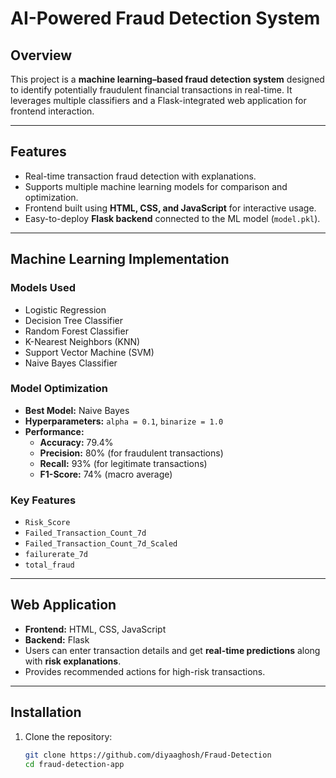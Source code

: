 # AI-Powered Fraud Detection System

## Overview
This project is a **machine learning–based fraud detection system** designed to identify potentially fraudulent financial transactions in real-time. It leverages multiple classifiers and a Flask-integrated web application for frontend interaction.

---

## Features
- Real-time transaction fraud detection with explanations.
- Supports multiple machine learning models for comparison and optimization.
- Frontend built using **HTML, CSS, and JavaScript** for interactive usage.
- Easy-to-deploy **Flask backend** connected to the ML model (`model.pkl`).

---

## Machine Learning Implementation

### Models Used
- Logistic Regression
- Decision Tree Classifier
- Random Forest Classifier
- K-Nearest Neighbors (KNN)
- Support Vector Machine (SVM)
- Naive Bayes Classifier

### Model Optimization
- **Best Model:** Naive Bayes
- **Hyperparameters:** `alpha = 0.1`, `binarize = 1.0`
- **Performance:**
  - **Accuracy:** 79.4%
  - **Precision:** 80% (for fraudulent transactions)
  - **Recall:** 93% (for legitimate transactions)
  - **F1-Score:** 74% (macro average)

### Key Features
- `Risk_Score`
- `Failed_Transaction_Count_7d`
- `Failed_Transaction_Count_7d_Scaled`
- `failurerate_7d`
- `total_fraud`

---

## Web Application
- **Frontend:** HTML, CSS, JavaScript
- **Backend:** Flask
- Users can enter transaction details and get **real-time predictions** along with **risk explanations**.
- Provides recommended actions for high-risk transactions.

---

## Installation
1. Clone the repository:
   ```bash
   git clone https://github.com/diyaaghosh/Fraud-Detection
   cd fraud-detection-app
